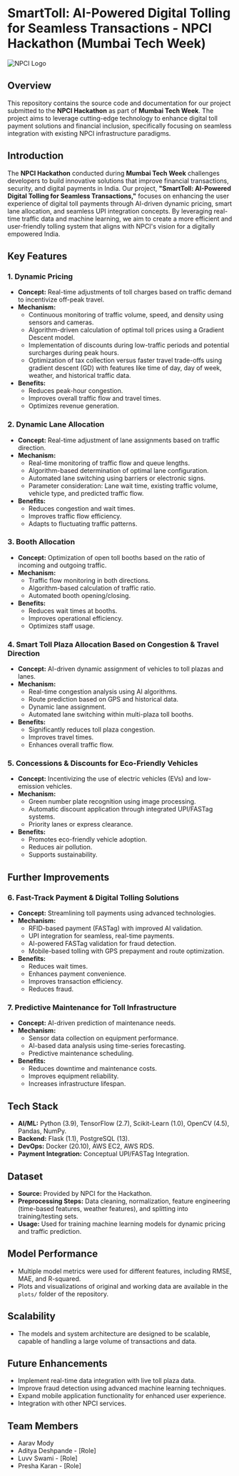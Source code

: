 # SmartToll: AI-Powered Digital Tolling for Seamless Transactions - NPCI Hackathon (Mumbai Tech Week)

![NPCI Logo](https://upload.wikimedia.org/wikipedia/en/thumb/8/89/NPCI_Logo.svg/1200px-NPCI_Logo.svg.png)

## Overview
This repository contains the source code and documentation for our project submitted to the **NPCI Hackathon** as part of **Mumbai Tech Week**. The project aims to leverage cutting-edge technology to enhance digital toll payment solutions and financial inclusion, specifically focusing on seamless integration with existing NPCI infrastructure paradigms.

## Introduction
The **NPCI Hackathon** conducted during **Mumbai Tech Week** challenges developers to build innovative solutions that improve financial transactions, security, and digital payments in India. Our project, **"SmartToll: AI-Powered Digital Tolling for Seamless Transactions,"** focuses on enhancing the user experience of digital toll payments through AI-driven dynamic pricing, smart lane allocation, and seamless UPI integration concepts. By leveraging real-time traffic data and machine learning, we aim to create a more efficient and user-friendly tolling system that aligns with NPCI's vision for a digitally empowered India.

## Key Features

### 1. Dynamic Pricing

* **Concept:** Real-time adjustments of toll charges based on traffic demand to incentivize off-peak travel.
* **Mechanism:**
    * Continuous monitoring of traffic volume, speed, and density using sensors and cameras.
    * Algorithm-driven calculation of optimal toll prices using a Gradient Descent model.
    * Implementation of discounts during low-traffic periods and potential surcharges during peak hours.
    * Optimization of tax collection versus faster travel trade-offs using gradient descent (GD) with features like time of day, day of week, weather, and historical traffic data.
* **Benefits:**
    * Reduces peak-hour congestion.
    * Improves overall traffic flow and travel times.
    * Optimizes revenue generation.

### 2. Dynamic Lane Allocation

* **Concept:** Real-time adjustment of lane assignments based on traffic direction.
* **Mechanism:**
    * Real-time monitoring of traffic flow and queue lengths.
    * Algorithm-based determination of optimal lane configuration.
    * Automated lane switching using barriers or electronic signs.
    * Parameter consideration: Lane wait time, existing traffic volume, vehicle type, and predicted traffic flow.
* **Benefits:**
    * Reduces congestion and wait times.
    * Improves traffic flow efficiency.
    * Adapts to fluctuating traffic patterns.

### 3. Booth Allocation

* **Concept:** Optimization of open toll booths based on the ratio of incoming and outgoing traffic.
* **Mechanism:**
    * Traffic flow monitoring in both directions.
    * Algorithm-based calculation of traffic ratio.
    * Automated booth opening/closing.
* **Benefits:**
    * Reduces wait times at booths.
    * Improves operational efficiency.
    * Optimizes staff usage.

### 4. Smart Toll Plaza Allocation Based on Congestion & Travel Direction

* **Concept:** AI-driven dynamic assignment of vehicles to toll plazas and lanes.
* **Mechanism:**
    * Real-time congestion analysis using AI algorithms.
    * Route prediction based on GPS and historical data.
    * Dynamic lane assignment.
    * Automated lane switching within multi-plaza toll booths.
* **Benefits:**
    * Significantly reduces toll plaza congestion.
    * Improves travel times.
    * Enhances overall traffic flow.

### 5. Concessions & Discounts for Eco-Friendly Vehicles

* **Concept:** Incentivizing the use of electric vehicles (EVs) and low-emission vehicles.
* **Mechanism:**
    * Green number plate recognition using image processing.
    * Automatic discount application through integrated UPI/FASTag systems.
    * Priority lanes or express clearance.
* **Benefits:**
    * Promotes eco-friendly vehicle adoption.
    * Reduces air pollution.
    * Supports sustainability.

## Further Improvements

### 6. Fast-Track Payment & Digital Tolling Solutions

* **Concept:** Streamlining toll payments using advanced technologies.
* **Mechanism:**
    * RFID-based payment (FASTag) with improved AI validation.
    * UPI integration for seamless, real-time payments.
    * AI-powered FASTag validation for fraud detection.
    * Mobile-based tolling with GPS prepayment and route optimization.
* **Benefits:**
    * Reduces wait times.
    * Enhances payment convenience.
    * Improves transaction efficiency.
    * Reduces fraud.

### 7. Predictive Maintenance for Toll Infrastructure

* **Concept:** AI-driven prediction of maintenance needs.
* **Mechanism:**
    * Sensor data collection on equipment performance.
    * AI-based data analysis using time-series forecasting.
    * Predictive maintenance scheduling.
* **Benefits:**
    * Reduces downtime and maintenance costs.
    * Improves equipment reliability.
    * Increases infrastructure lifespan.

## Tech Stack

* **AI/ML:** Python (3.9), TensorFlow (2.7), Scikit-Learn (1.0), OpenCV (4.5), Pandas, NumPy.
* **Backend:** Flask (1.1), PostgreSQL (13).
* **DevOps:** Docker (20.10), AWS EC2, AWS RDS.
* **Payment Integration:** Conceptual UPI/FASTag Integration.

## Dataset

* **Source:** Provided by NPCI for the Hackathon.
* **Preprocessing Steps:** Data cleaning, normalization, feature engineering (time-based features, weather features), and splitting into training/testing sets.
* **Usage:** Used for training machine learning models for dynamic pricing and traffic prediction.

## Model Performance

* Multiple model metrics were used for different features, including RMSE, MAE, and R-squared.
* Plots and visualizations of original and working data are available in the `plots/` folder of the repository.

## Scalability

* The models and system architecture are designed to be scalable, capable of handling a large volume of transactions and data.

## Future Enhancements

* Implement real-time data integration with live toll plaza data.
* Improve fraud detection using advanced machine learning techniques.
* Expand mobile application functionality for enhanced user experience.
* Integration with other NPCI services.

## Team Members

* Aarav Mody
* Aditya Deshpande - [Role]
* Luvv Swami - [Role]
* Presha Karan - [Role]
